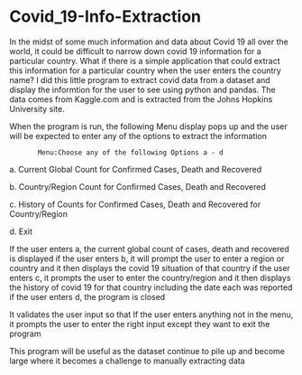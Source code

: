 # Covid_19-Info-Extraction

In the midst of some much information and data about Covid 19 all over the world, it could be difficult to narrow down covid 19 information for a particular country. What if there is a simple application that could extract this information for a particular country when the user enters the country name? I did this little program to extract covid data from a dataset and display the informtion for the user to see using python and pandas. The data comes from Kaggle.com and is extracted from the Johns Hopkins University site. 

When the program is run, the following Menu display pops up and the user will be expected to enter any of the options to extract the information
                           
                           
           Menu:Choose any of the following Options a - d
a. Current Global Count for Confirmed Cases, Death and Recovered 

b. Country/Region Count for Confirmed Cases, Death and Recovered

c. History of Counts for Confirmed Cases, Death and Recovered for Country/Region

d. Exit

If the user enters a, the current global count of cases, death and recovered is displayed
if the user enters b, it will prompt the user to enter a region or country and it then displays the covid 19 situation of that country
if the user enters c, it prompts the user to enter the country/region and it then displays the history of covid 19 for that country including the date each was reported
if the user enters d, the program is closed

It validates the user input so that If the user enters anything not in the menu, it prompts the user to enter the right input except they want to exit the program

This program will be useful as the dataset continue to pile up and become large where it becomes a challenge to manually extracting data
